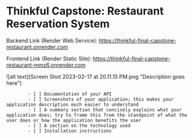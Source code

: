 # Thinkful Capstone: Restaurant Reservation System

Backend Link (Render Web Service): https://thinkful-final-capstone-restaurant.onrender.com

Frontend Link (Render Static Site): https://thinkful-final-capstone-restaurant-mmz6.onrender.com

![alt text](Screen Shot 2023-02-17 at 20.11.15 PM.png "Description goes here")

            - [ ] Documentation of your API
            - [ ] Screenshots of your application; this makes your application description much easier to understand
            - [ ] A summary section that concisely explains what your application does; try to frame this from the standpoint of what the user does or how the application benefits the user
            - [ ] A section on the technology used
            - [ ] Installation instructions
